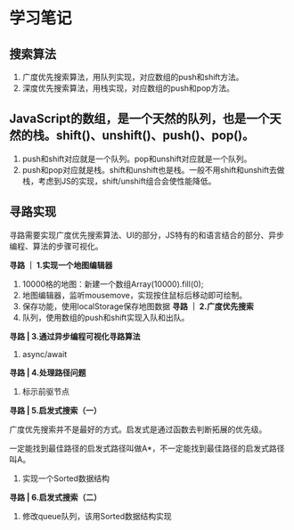 # 学习笔记

## 搜索算法
1. 广度优先搜索算法，用队列实现，对应数组的push和shift方法。
2. 深度优先搜索算法，用栈实现，对应数组的push和pop方法。

## JavaScript的数组，是一个天然的队列，也是一个天然的栈。shift()、unshift()、push()、pop()。
1. push和shift对应就是一个队列。pop和unshift对应就是一个队列。
1. push和pop对应就是栈。shift和unshift也是栈。一般不用shift和unshift去做栈，考虑到JS的实现，shift/unshift组合会使性能降低。


## 寻路实现
寻路需要实现广度优先搜索算法、UI的部分，JS特有的和语言结合的部分、异步编程、算法的步骤可视化。

**寻路 ｜ 1.实现一个地图编辑器**
1. 10000格的地图：新建一个数组Array(10000).fill(0);
1. 地图编辑器，监听mousemove，实现按住鼠标后移动即可绘制。
1. 保存功能，使用localStorage保存地图数据
**寻路 ｜ 2.广度优先搜索**
1. 队列，使用数组的push和shift实现入队和出队。

**寻路 | 3.通过异步编程可视化寻路算法**
1. async/await

**寻路 | 4.处理路径问题**
1. 标示前驱节点

**寻路 | 5.启发式搜索（一）**

广度优先搜索并不是最好的方式。启发式是通过函数去判断拓展的优先级。

一定能找到最佳路径的启发式路径叫做A*，不一定能找到最佳路径的启发式路径叫A。
1. 实现一个Sorted数据结构

**寻路 | 6.启发式搜索（二）**
1. 修改queue队列，该用Sorted数据结构实现